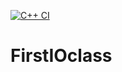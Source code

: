 [![C++ CI](https://github.com/booffoon/FirstIOclass/actions/workflows/actions.yml/badge.svg)](https://github.com/booffoon/FirstIOclass/actions/workflows/actions.yml)
# FirstIOclass
